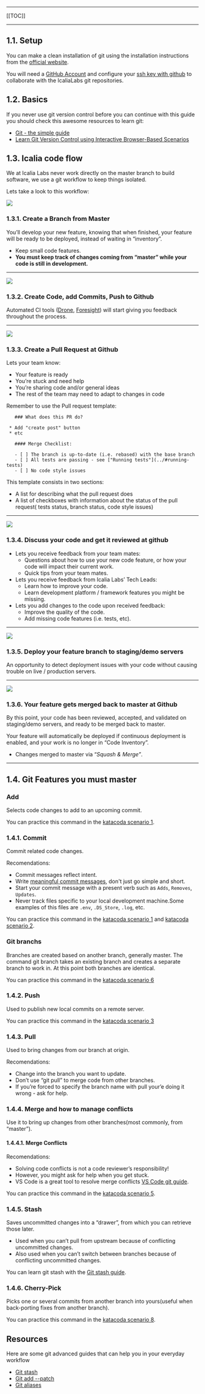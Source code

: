 ***
[[TOC]]
***

## 1.1. Setup
You can make a clean installation of git using the installation instructions from the [official website](https://git-scm.com/downloads).

You will need a [GitHub Account](https://github.com/join?source=header-home) and configure your  [ssh key with github](https://medium.com/codebase/configuring-ssh-key-for-github-9d2416a377ae) to collaborate with the IcaliaLabs git repositories.


## 1.2. Basics
If you never use git version control before you can  continue with this guide you should check this awesome resources to learn git:

- [Git - the simple guide](http://rogerdudler.github.io/git-guide/)
- [Learn Git Version Control using Interactive Browser-Based Scenarios](https://www.katacoda.com/courses/git)

## 1.3. Icalia code flow
We at Icalia Labs never work directly on the master branch to build software, we use a git workflow to keep things isolated.

Lets take a look to this workflow: 

![](/stack/git/img/step_1.png)

### 1.3.1. Create a Branch from Master

You’ll develop your new feature, knowing that when finished, your feature will be ready to be deployed, instead of waiting in “inventory”.

- Keep small code features.
- **You must keep track of changes coming from “master” while your code is still in development.**
***
![](/stack/git/img/step_2.png)

### 1.3.2. Create Code, add Commits, Push to Github
Automated CI tools ([Drone](https://cloud.drone.io/login), [Foresight](https://foresight.icalialabs.com)) will start giving you feedback throughout the process.

***

![](/stack/git/img/step_3.png)

### 1.3.3. Create a Pull Request at Github
Lets your team know:

 - Your feature is ready
 - You’re stuck and need help
 - You’re sharing code and/or general ideas
 - The rest of the team may need to adapt to changes in code

 Remember to use the Pull request template:
 ```
	### What does this PR do?

  * Add "create post" button
  * etc

	#### Merge Checklist:

	- [ ] The branch is up-to-date (i.e. rebased) with the base branch
	- [ ] All tests are passing - see ["Running tests"](../#running-tests)
	- [ ] No code style issues
 ```
 This template consists in two sections:

- A list for describing  what the pull request does
- A list of checkboxes with information about the status of the pull request( tests status, branch status, code style issues)
***

![](/stack/git/img/step_4.png)
### 1.3.4. Discuss your code and get it reviewed at github
- Lets you receive feedback from your team mates:
	- Questions about how to use your new code feature, or how your code will impact their current work.
	- Quick tips from your team mates.
- Lets you receive feedback from Icalia Labs’ Tech Leads:
	- Learn how to improve your code.
	- Learn development platform / framework features you might be missing.
- Lets you add changes to the code upon received feedback:
	- Improve the quality of the code.
	- Add missing code features (i.e. tests, etc).

***

![](/stack/git/img/step_5.png)

### 1.3.5. Deploy your feature branch to staging/demo servers
An opportunity to detect deployment issues with your code without causing trouble on live / production servers. 

***

![](/stack/git/img/step_6.png)

### 1.3.6. Your feature gets merged back to master at Github
  By this point, your code has been reviewed, accepted, and validated on staging/demo servers, and ready to be merged back to master.

Your feature will automatically be deployed if continuous deployment is enabled, and your work is no longer in “Code Inventory”.

- Changes merged to master via “*Squash & Merge”*.
***
## 1.4. Git Features you must master
 ### Add
 Selects code changes to add to an upcoming commit.
 
 You can practice this command in the [katacoda scenario 1](https://www.katacoda.com/courses/git/1).
 
### 1.4.1. Commit
 Commit related code changes.

 Recomendations:
 
- Commit messages reflect intent.
- Write [meaningful commit messages](https://about.futurelearn.com/blog/telling-stories-with-your-git-history/), don't just go simple and short.
- Start your commit message with a present verb such as `Adds`, `Removes`, `Updates`.
- Never track files specific to your local development machine.Some examples of this files are `.env`, `.DS_Store`, `.log`, etc.

You can practice this command in  the [katacoda scenario 1](https://www.katacoda.com/courses/git/1) and [katacoda scenario 2](https://www.katacoda.com/courses/git/2).

### Git branchs
Branches are created based on another branch, generally master. The command git branch <new branch name> <starting branch> takes an existing branch and creates a separate branch to work in. At this point both branches are identical.

You can practice this command in the [katacoda scenario 6](https://www.katacoda.com/courses/git/6)
### 1.4.2. Push
Used to publish new local commits on a remote server.

You can practice this command in the [katacoda scenario 3](https://www.katacoda.com/courses/git/3)

### 1.4.3. Pull
 Used to bring changes from our branch at origin.

Recomendations:
- Change into the branch you want to update.
- Don’t use “git pull” to merge code from other branches.
- If you’re forced to specify the branch name with pull your’e doing it wrong - ask for help.

### 1.4.4. Merge and  how to manage conflicts 
 Use it to bring up changes from other branches(most commonly, from “master”).

#### 1.4.4.1. Merge Conflicts
Recomendations:
 - Solving code conflicts is not a code reviewer’s responsibility!
 - However, you might ask for help when you get stuck.
 - VS Code is a great tool to resolve merge conflicts [VS Code git guide](https://code.visualstudio.com/Docs/editor/versioncontrol#_merge-conflicts).

 You can practice this command in the [katacoda scenario 5](https://www.katacoda.com/courses/git/5).
### 1.4.5. Stash
 Saves uncommitted changes into a “drawer”, from which you can retrieve those later.

- Used when you can’t pull from upstream because of conflicting uncommitted changes.
- Also used when you can’t switch between branches because of conflicting uncommitted changes.

You can learn git stash with the [Git stash guide](GIT_STASH.md).
### 1.4.6. Cherry-Pick
Picks one or several commits from another branch into yours(useful when back-porting fixes from another branch).

You can practice this command in the [katacoda scenario 8](https://www.katacoda.com/courses/git/10).
## Resources
Here are some git advanced guides that can help you in your everyday workflow

- [Git stash](GIT_STASH.md)
- [Git add --patch](GIT_ADD_PATCH.md)
- [Git aliases](GIT_ALIASES.md)